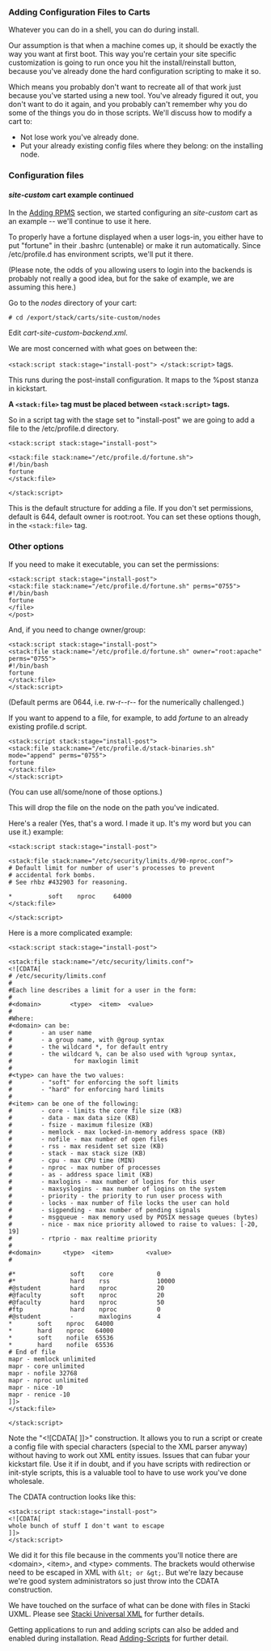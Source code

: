 ### Adding Configuration Files to Carts

Whatever you can do in a shell, you can do during install.

Our assumption is that when a machine comes up, it should be exactly the way you want at first boot. This way you're certain your site specific customization is going to run once you hit the install/reinstall button, because you've already done the hard configuration scripting to make it so.

Which means you probably don't want to recreate all of that work just because you've started using a new tool. You've already figured it out, you don't want to do it again, and you probably can't remember why you do some of the things you do in those scripts. We'll discuss how to modify a cart to:
* Not lose work you've already done.
* Put your already existing config files where they belong: on the installing node.

### Configuration files




####  *site-custom* cart example continued

In the [Adding RPMS](Adding-RPMS) section, we started configuring an *site-custom* cart as an example -- we'll continue to use it here.

To properly have a fortune displayed when a user logs-in, you either have to put "fortune" in their .bashrc (untenable) or make it run automatically. Since /etc/profile.d has environment scripts, we'll put it there.

(Please note, the odds of you allowing users to login into the backends is probably not really a good idea, but for the sake of example, we are assuming this here.)

Go to the *nodes* directory of your cart:

```
# cd /export/stack/carts/site-custom/nodes
```

Edit *cart-site-custom-backend.xml*.

We are most concerned with what goes on between the:

  ```<stack:script stack:stage="install-post"> </stack:script>``` tags.

This runs during the post-install configuration. It maps to the %post stanza in kickstart.

**A ```<stack:file>``` tag must be placed between ```<stack:script>``` tags.**

So in a script tag with the stage set to "install-post" we are going to add a file to the /etc/profile.d directory.

```
<stack:script stack:stage="install-post">

<stack:file stack:name="/etc/profile.d/fortune.sh">
#!/bin/bash
fortune
</stack:file>

</stack:script>
```

This is the default structure for adding a file. If you don't set permissions, default is 644, default owner is root:root. You can set these options though, in the ```<stack:file>``` tag.

### Other options
If you need to make it executable, you can set the permissions:

```
<stack:script stack:stage="install-post">
<stack:file stack:name="/etc/profile.d/fortune.sh" perms="0755">
#!/bin/bash
fortune
</file>
</post>
```

And, if you need to change owner/group:

```
<stack:script stack:stage="install-post">
<stack:file stack:name="/etc/profile.d/fortune.sh" owner="root:apache" perms="0755">
#!/bin/bash
fortune
</stack:file>
</stack:script>
```
(Default perms are 0644, i.e. rw-r--r-- for the numerically challenged.)

If you want to append to a file, for example, to add *fortune* to an already existing profile.d script.

```
<stack:script stack:stage="install-post">
<stack:file stack:name="/etc/profile.d/stack-binaries.sh" mode="append" perms="0755">
fortune
</stack:file>
</stack:script>
```
(You can use all/some/none of those options.)

This will drop the file on the node on the path you've indicated.

Here's a realer (Yes, that's a word. I made it up. It's my word but you can use it.) example:

```
<stack:script stack:stage="install-post">

<stack:file stack:name="/etc/security/limits.d/90-nproc.conf">
# Default limit for number of user's processes to prevent
# accidental fork bombs.
# See rhbz #432903 for reasoning.

*          soft    nproc     64000
</stack:file>

</stack:script>
```

Here is a more complicated example:

```
<stack:script stack:stage="install-post">

<stack:file stack:name="/etc/security/limits.conf">
<![CDATA[
# /etc/security/limits.conf
#
#Each line describes a limit for a user in the form:
#
#<domain>        <type>  <item>  <value>
#
#Where:
#<domain> can be:
#        - an user name
#        - a group name, with @group syntax
#        - the wildcard *, for default entry
#        - the wildcard %, can be also used with %group syntax,
#                 for maxlogin limit
#
#<type> can have the two values:
#        - "soft" for enforcing the soft limits
#        - "hard" for enforcing hard limits
#
#<item> can be one of the following:
#        - core - limits the core file size (KB)
#        - data - max data size (KB)
#        - fsize - maximum filesize (KB)
#        - memlock - max locked-in-memory address space (KB)
#        - nofile - max number of open files
#        - rss - max resident set size (KB)
#        - stack - max stack size (KB)
#        - cpu - max CPU time (MIN)
#        - nproc - max number of processes
#        - as - address space limit (KB)
#        - maxlogins - max number of logins for this user
#        - maxsyslogins - max number of logins on the system
#        - priority - the priority to run user process with
#        - locks - max number of file locks the user can hold
#        - sigpending - max number of pending signals
#        - msgqueue - max memory used by POSIX message queues (bytes)
#        - nice - max nice priority allowed to raise to values: [-20, 19]
#        - rtprio - max realtime priority
#
#<domain>      <type>  <item>         <value>
#

#*               soft    core            0
#*               hard    rss             10000
#@student        hard    nproc           20
#@faculty        soft    nproc           20
#@faculty        hard    nproc           50
#ftp             hard    nproc           0
#@student        -       maxlogins       4
*       soft    nproc   64000
*       hard    nproc   64000
*       soft    nofile  65536
*       hard    nofile  65536
# End of file
mapr - memlock unlimited
mapr - core unlimited
mapr - nofile 32768
mapr - nproc unlimited
mapr - nice -10
mapr - renice -10
]]>
</stack:file>

</stack:script>
```

Note the "&lt;![CDATA[ ]]>" construction. It allows you to run a script or create a config file with special characters (special to the XML parser anyway) without having to work out XML entity issues. Issues that can fubar your kickstart file. Use it if in doubt, and if you have scripts with redirection or init-style scripts, this is a valuable tool to have to use work you've done wholesale.

The CDATA contruction looks like this:

```
<stack:script stack:stage="install-post">
<![CDATA[
whole bunch of stuff I don't want to escape
]]>
</stack:script>
```

We did it for this file because in the comments you'll notice there are &lt;domain&gt;, &lt;item&gt;, and &lt;type&gt; comments. The brackets would otherwise need to be escaped in XML with ```&lt; or &gt;```. But we're lazy because we're good system administrators so just throw into the CDATA construction.

We have touched on the surface of what can be done with files in Stacki UXML. Please see [Stacki Universal XML](SUX) for further details.

Getting applications to run and adding scripts can also be added and enabled during installation. Read [Adding-Scripts](Adding-Scripts) for further detail.
